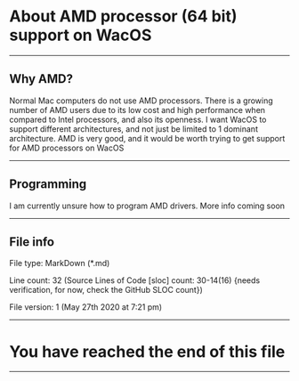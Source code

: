 # About AMD processor (64 bit) support on WacOS

---

Why AMD?
-----------

Normal Mac computers do not use AMD processors. There is a growing number of AMD users due to its low cost and high performance when compared to Intel processors, and also its openness. I want WacOS to support different architectures, and not just be limited to 1 dominant architecture. AMD is very good, and it would be worth trying to get support for AMD processors on WacOS

---

Programming
-----------

I am currently unsure how to program AMD drivers. More info coming soon

---

File info
-----------

File type: MarkDown (*.md)

Line count: 32 (Source Lines of Code [sloc] count: 30-14(16) {needs verification, for now, check the GitHub SLOC count})

File version: 1 (May 27th 2020 at 7:21 pm)

---

# You have reached the end of this file

---
